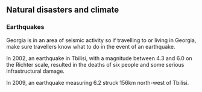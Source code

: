 ## Natural disasters and climate

### **Earthquakes**

Georgia is in an area of seismic activity so if travelling to or living in Georgia, make sure travellers know what to do in the event of an earthquake.

In 2002, an earthquake in Tbilisi, with a magnitude between 4.3 and 6.0 on the Richter scale, resulted in the deaths of six people and some serious infrastructural damage.

In 2009, an earthquake measuring 6.2 struck 156km north-west of Tbilisi.